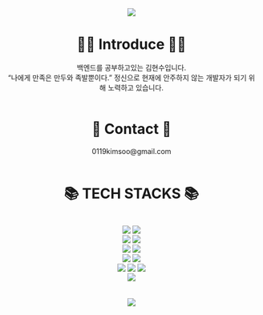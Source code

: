 <div align=center>
<img src="https://capsule-render.vercel.app/api?type=waving&color=0:ed9d0b,100:f94001&height=220&section=header&text=Welcom!%20&fontSize=80&desc=Kimsoo0119's%20GitHub%20Profile&descAlign=62&fontColor=ffff&animation=scaleIn&fontAlignY=39"/>

<div align=center><h1>👨‍💻 Introduce 👨‍💻</h1></div>
  백엔드를 공부하고있는 김현수입니다.
  <br>
“나에게 만족은 만두와 족발뿐이다.” 정신으로 현재에 안주하지 않는 개발자가 되기 위해 노력하고 있습니다.

<br>
<br>
  
  
<div align=center><h1>📧 Contact 📧</h1></div>
0119kimsoo@gmail.com
<br>
<br>

<div align=center><h1>📚 TECH STACKS 📚</h1></div>
<br>
<img src="https://img.shields.io/badge/JavaScript-F7DF1E?style=flat-square&logo=JavaScript&logoColor=white"/>
<img src="https://img.shields.io/badge/TypeScript-3178C6?style=flat-square&logo=typescript&logoColor=white"/>
<br>
  
<img src="https://img.shields.io/badge/Node.js-339933?style=flat-square&logo=Node.js&logoColor=white"/>
<img src="https://img.shields.io/badge/Nest.js-E0234E?style=flat&logo=NestJS&logoColor=white"/>
<br>
<img src="https://img.shields.io/badge/MariaDB-003545?style=flat-square&logo=MariaDB&logoColor=white"/>
<img src="https://img.shields.io/badge/PostgreSQL-4169E1?style=flat-square&logo=PostgreSQL&logoColor=white"/>

<br>
<img src="https://img.shields.io/badge/TypeORM-007396?style=flat"> 
<img src="https://img.shields.io/badge/Prisma-2D3748?style=flat-square&logo=Prisma&logoColor=white"/>
<br>
  
<img src="https://img.shields.io/badge/AmazonEC2-FF9900?style=flat-square&logo=AmazonEC2&logoColor=white"/>
<img src="https://img.shields.io/badge/AmazonS3-569A31?style=flat-square&logo=AmazonS3&logoColor=white"/>
<img src="https://img.shields.io/badge/AmazonRDS-527FFF?style=flat-square&logo=AmazonRDS&logoColor=white"/>
<br>
<img src="https://img.shields.io/badge/React-61DAFB?style=flat-square&logo=React&logoColor=white"/>
<br><br><br>
<img src="https://github-readme-stats.vercel.app/api?username=Kimsoo0119&show_icons=true"/>

  
</div>

<!---
Kimsoo0119/Kimsoo0119 is a ✨ special ✨ repository because its `README.md` (this file) appears on your GitHub profile.
You can click the Preview link to take a look at your changes.
--->
